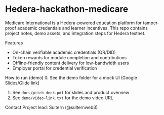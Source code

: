 # Hedera-hackathon-medicare
Medicare International is a Hedera-powered education platform for tamper-proof academic credentials and learner incentives. This repo contains project notes, demo assets, and integration steps for Hedera testnet.

Features
- On-chain verifiable academic credentials (QR/DID)
- Token rewards for module completion and contributions
- Offline-friendly content delivery for low-bandwidth users
- Employer portal for credential verification

 How to run (demo)
0. See the demo folder for a mock UI (Google Slides/Glide link)
1. See `docs/pitch-deck.pdf` for slides and product overview
2. See `demo/video-link.txt` for the demo video URL

 Contact
Project lead: Sultern (@sulternweb3)
